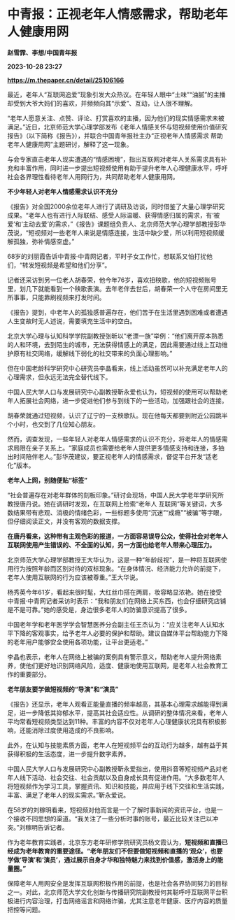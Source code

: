 # 中青报：正视老年人情感需求，帮助老年人健康用网
**赵雪霏、李想/中国青年报**

**2023-10-28 23:27**

**https://m.thepaper.cn/detail/25106166**

最近，老年人“互联网追爱”现象引发大众热议。在年轻人眼中“土味”“油腻”的主播却受到大爷大妈们的喜欢，并频频向其“示爱”、互动，让人很不理解。

“老年人愿意关注、点赞、评论、打赏喜欢的主播，因为他们的现实情感需求未被满足。”近日，北京师范大学心理学部发布《老年人情感关怀与短视频使用价值研究报告》（以下简称《报告》），并联合中国青年报社主办“正视老年人情感需求 帮助老年人健康用网”主题研讨，解释了这一现象。

与会专家直击老年人现实遭遇的“情感困境”，指出互联网对老年人关系需求具有补充和丰富作用，同时进一步提出短视频使用有助于提升老年人心理健康水平，呼吁社会各界理性看待老年人用网行为，共同帮助老年人健康用网。

**不少年轻人对老年人情感需求认识不充分**

《报告》对全国2000余位老年人进行了调研及访谈，同时借鉴了大量心理学研究成果。“老年人也有进行人际联结、感受人际温暖、获得情感归属的需求，有‘被爱’和‘主动去爱’的需求，”《报告》课题组负责人、北京师范大学心理学部教授彭华茂说，“短视频对一些老年人来说是情感连接，生活中缺少爱，所以利用短视频缓解孤独，弥补情感空虚。”

68岁的刘丽霞告诉中青报·中青网记者，平时子女工作忙，想联系又怕打扰他们，“转发短视频是希望和他们分享”。

记者还采访到另一位老人胡春荣，他今年76岁，喜欢扭秧歌，他的短视频账号里，划几下就能看到一个秧歌表演。去年老伴去世后，胡春荣一个人守在房间里无所事事，只能靠刷视频来打发时间。

《报告》提到，中老年人的孤独感普遍存在，他们苦于在生活里遇到困难或者遭遇人生变故时无人述说，需要填充生活中的空白。

北京大学心理与认知科学学院副教授张昕以“老漂一族”举例：“他们离开原本熟悉的人和环境，去到陌生的城市，无法获得情感上的满足，因此需要通过线上互动维护原有社交网络，缓解线下弱化的社交带来的负面心理影响。”

但在中国老龄科学研究中心研究员李晶看来，线上活动虽然可以补充满足老年人的心理需求，但永远无法完全替代线下。

中国人民大学人口与发展研究中心副教授靳永爱也认为，短视频的使用可以帮助老年人拓展社会网络，进一步促进他们参与到线下的一些活动，加强跟社会的连接。

胡春荣就通过短视频，认识了辽宁的一支秧歌队。现在他每天都要到附近公园跳半个小时，也交到了几位知心朋友。

然而，调查发现，一些年轻人对老年人情感需求的认识不充分，将老年人的情感需求局限在亲子关系上。“家庭成员也需要给老年人提供更多情感支持和连接，多抽出时间陪伴老人。”彭华茂建议，要正视老年人的情感需求，督促平台开发“适老化”版本。

**老年人上网，别随便贴“标签”**

“社会普遍存在对老年群体的刻板印象。”研讨会现场，中国人民大学老年学研究所教授唐丹说。她在调研时发现，在互联网上检索“老年人 互联网”等关键词，大多数结果带有悲观、消极的情绪色彩，一些标题多使用“沉迷”“成瘾”“被骗”等字眼，但仔细阅读正文，并没有客观的数据支撑。

**在唐丹看来，这种带有主观色彩的报道，一方面容易误导公众，使得社会对老年人互联网使用产生错误的、不全面的认知，另一方面也给老年人带来心理压力。**

北京师范大学心理学部教授王大华认为，这是一种“年龄歧视”，是一种将互联网使用行为按照年龄而区别对待的双标现象。“在身体情况、经济能力允许的前提下，老年人使用互联网的行为应该被尊重。”王大华说。

杨秀英今年61岁，看起来很时髦，大红丝巾搭在两肩，妆容略显浓艳。她在接受中青报·中青网记者采访时表示：“我和朋友们在网络上买东西，也会仔细研究店铺是不是可靠。”她的感受是，身边很多老年人的防骗意识提高了很多。

中国老年学和老年医学学会智慧医养分会副主任王杰认为：“应关注老年人认知水平下降的客观事实，给予老年人必要的保护和帮助。建议自媒体平台帮助能力下降的老年用户能够安全使用各项功能，让平台更适老。”

李晶也表示，老年人在网络上被骗的案例具有警示意义，帮助老年人提升网络素养，使他们更好地识别网络风险，适度、健康地使用互联网，是老年人社会教育工作的重要部分。

**老年朋友要学做短视频的“导演”和“演员”**

《报告》还显示，老年人观看正能量直播的频率越高，其基本心理需求越能得到满足，进一步降低其抑郁水平，提高其社会适应性。从调研的整体情况来看，老年人平均常看短视频类型达到11种。丰富的内容不仅对老年人心理健康状况具有积极影响，还能消除过度使用造成的不良影响。

此外，在认知与技能素质方面，老年人在短视频平台的互动行为越多，越有益于其获得积极的生活态度，进一步提升数字素养。

中国人民大学人口与发展研究中心副教授靳永爱指出，使用抖音等短视频产品对老年人线下活动、社会交往、社会贡献以及自身成长具有促进作用。“大多数老年人将短视频作为学习工具，掌握资讯、知识和技能，并应用于线下交往和生活实践，丰富、满足了老年人的现实需求。”靳永爱说。

在58岁的刘稼明看来，短视频对他而言是一个了解时事新闻的资讯平台，也是一个接收不同思想的渠道。“我关注了一些分析时事的账号，最近比较关注巴以冲突。”刘稼明告诉记者。

作为老年教育实践者，北京东方老年研修学院研究员杨文霞认为，**短视频和直播已经成为老年教育的重要途径。“老年朋友们不但要做短视频和直播的‘观众’，也要学做‘导演’和‘演员’，通过展示自身才华和独特魅力来找到价值感，激活身上的能量圈。”**

保障老年人用网安全是发挥互联网积极作用的前提，也是社会各界协同努力的目标之一。对此，北京师范大学文化创新与传播研究院副教授何其聪呼吁互联网平台积极进行内容治理，打击网络谣言和网络诈骗，尤其注意老年健康、医疗内容的质量把控等问题。